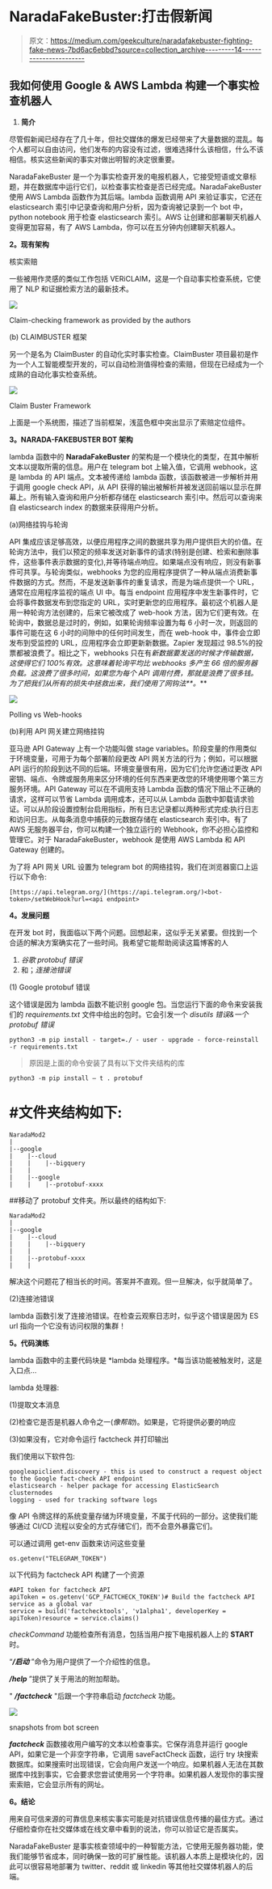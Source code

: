 # NaradaFakeBuster:打击假新闻

> 原文：<https://medium.com/geekculture/naradafakebuster-fighting-fake-news-7bd6ac6ebbd?source=collection_archive---------14----------------------->

## 我如何使用 Google & AWS Lambda 构建一个事实检查机器人

1.  **简介**

尽管假新闻已经存在了几十年，但社交媒体的爆发已经带来了大量数据的混乱。每个人都可以自由访问，他们发布的内容没有过滤，很难选择什么该相信，什么不该相信。核实这些新闻的事实对做出明智的决定很重要。

NaradaFakeBuster 是一个为事实检查开发的电报机器人，它接受短语或文章标题，并在数据库中运行它们，以检查事实检查是否已经完成。NaradaFakeBuster 使用 AWS Lambda 函数作为其后端。lambda 函数调用 API 来验证事实，它还在 elasticsearch 索引中记录查询和用户分析，因为查询被记录到一个 bot 中，python notebook 用于检查 elasticsearch 索引。AWS 让创建和部署聊天机器人变得更加容易，有了 AWS Lambda，你可以在五分钟内创建聊天机器人。

**2。现有架构**

核实索赔

一些被用作灵感的类似工作包括 VERiCLAIM，这是一个自动事实检查系统，它使用了 NLP 和证据检索方法的最新技术。

![](img/8172a9df5af90b2ed0c1fc9249599a03.png)

Claim-checking framework as provided by the authors

(b) CLAIMBUSTER 框架

另一个是名为 ClaimBuster 的自动化实时事实检查。ClaimBuster 项目最初是作为一个人工智能模型开发的，可以自动检测值得检查的索赔，但现在已经成为一个成熟的自动化事实检查系统。

![](img/681425d684354602c94531008c9dfa3c.png)

Claim Buster Framework

上面是一个系统图，描述了当前框架，浅蓝色框中突出显示了索赔定位组件。

**3。NARADA-FAKEBUSTER BOT 架构**

lambda 函数中的 **NaradaFakeBuster** 的架构是一个模块化的类型，在其中解析文本以提取所需的信息。用户在 telegram bot 上输入值，它调用 webhook，这是 lambda 的 API 端点。文本被传递给 lambda 函数，该函数被进一步解析并用于调用 google check API，从 API 获得的输出被解析并被发送回前端以显示在屏幕上。所有输入查询和用户分析都存储在 elasticsearch 索引中。然后可以查询来自 elasticsearch index 的数据来获得用户分析。

(a)网络挂钩与轮询

API 集成应该足够高效，以便应用程序之间的数据共享为用户提供巨大的价值。在轮询方法中，我们以预定的频率发送对新事件的请求(特别是创建、检索和删除事件，这些事件表示数据的变化),并等待端点响应。如果端点没有响应，则没有新事件可共享。与轮询类似，webhooks 为您的应用程序提供了一种从端点消费新事件数据的方式。然而，不是发送新事件的重复请求，而是为端点提供一个 URL，通常在应用程序监视的端点 UI 中。每当 endpoint 应用程序中发生新事件时，它会将事件数据发布到您指定的 URL，实时更新您的应用程序。最初这个机器人是用一种轮询方法创建的，后来它被改成了 web-hook 方法，因为它们更有效。在轮询中，数据总是过时的，例如，如果轮询频率设置为每 6 小时一次，则返回的事件可能在这 6 小时的间隙中的任何时间发生，而在 web-hook 中，事件会立即发布到受监控的 URL，应用程序会立即更新新数据。Zapier 发现超过 98.5%的投票都被浪费了。相比之下，webhooks 只在有*新数据要发送的时候才传输数据，这使得它们 100%有效。这意味着轮询平均比 webhooks 多产生 66 倍的服务器负载。这浪费了很多时间，如果您为每个 API 调用付费，那就是浪费了很多钱。为了把我们从所有的损失中拯救出来，我们使用了网钩法**。***

![](img/374fc24153ef736aee641136d6a31c4d.png)

Polling vs Web-hooks

(b)利用 API 网关建立网络挂钩

亚马逊 API Gateway 上有一个功能叫做 stage variables。阶段变量的作用类似于环境变量，可用于为每个部署阶段更改 API 网关方法的行为；例如，可以根据 API 运行的阶段到达不同的后端。环境变量很有用，因为它们允许您通过更改 API 密钥、端点、令牌或服务用来区分环境的任何东西来更改您的环境使用哪个第三方服务环境。API Gateway 可以在不调用支持 Lambda 函数的情况下阻止不正确的请求，这样可以节省 Lambda 调用成本，还可以从 Lambda 函数中卸载请求验证。可以从阶段设置控制台启用指标，所有日志记录都以两种形式完成:执行日志和访问日志。从每条消息中捕获的元数据存储在 elasticsearch 索引中。有了 AWS 无服务器平台，你可以构建一个独立运行的 Webhook，你不必担心监控和管理它。对于 NaradaFakeBuster，webhook 是使用 AWS Lambda 和 API Gateway 创建的。

为了将 API 网关 URL 设置为 telegram bot 的网络挂钩，我们在浏览器窗口上运行以下命令:

```
[https://api.telegram.org/](https://api.telegram.org/)<bot-token>/setWebHook?url=<api endpoint>
```

**4。发展问题**

在开发 bot 时，我面临以下两个问题。回想起来，这似乎无关紧要。但找到一个合适的解决方案确实花了一些时间。我希望它能帮助阅读这篇博客的人

1.  *谷歌 protobuf 错误*
2.  和；*连接池错误*

(1) Google protobuf 错误

这个错误是因为 lambda 函数不能识别 google 包。当您运行下面的命令来安装我们的 *requirements.txt* 文件中给出的包时。它会引发一个 *disutils 错误&一个 protobuf 错误*

```
python3 -m pip install - target=./ - user - upgrade - force-reinstall -r requirements.txt
```

> 原因是上面的命令安装了具有以下文件夹结构的库

```
python3 -m pip install — t . protobuf
```

# #文件夹结构如下:

```
NaradaMod2
|
|--google
|    |--cloud
|    |    |--bigquery
|    | 
|    |--google
|    |    |--protobuf-xxxx
```

##移动了 protobuf 文件夹。所以最终的结构如下:

```
NaradaMod2
|
|--google
|    |--cloud
|    |    |--bigquery
|    | 
|    |--protobuf-xxxx
|    |
```

解决这个问题花了相当长的时间。答案并不直观。但一旦解决，似乎就简单了。

(2)连接池错误

lambda 函数引发了连接池错误。在检查云观察日志时，似乎这个错误是因为 ES url 指向一个它没有访问权限的集群！

**5。代码演练**

lambda 函数中的主要代码块是 *lambda 处理程序。*每当该功能被触发时，这是入口点…

lambda 处理器:

(1)提取文本消息

(2)检查它是否是机器人命令之一(*像帮助*)。如果是，它将提供必要的响应

(3)如果没有，它对命令运行 factcheck 并打印输出

我们使用以下软件包:

```
googleapiclient.discovery - this is used to construct a request object to the Google fact-check API endpoint
elasticsearch - helper package for accessing ElasticSearch clusternodes
logging - used for tracking software logs
```

像 API 令牌这样的系统变量存储为环境变量，不属于代码的一部分。这使我们能够通过 CI/CD 流程以安全的方式存储它们，而不会意外暴露它们。

可以通过调用 get-env 函数来访问这些变量

```
os.getenv("TELEGRAM_TOKEN")
```

以下代码为 factcheck API 构建了一个资源

```
#API token for factcheck API
apiToken = os.getenv('GCP_FACTCHECK_TOKEN')# Build the factcheck API service as a global var
service = build('factchecktools', 'v1alpha1', developerKey = apiToken)resource = service.claims()
```

*checkCommand* 功能检查所有消息，包括当用户按下电报机器人上的 **START** 时。

“***/启动*** ”命令为用户提供了一个介绍性的信息。

***/help*** ”提供了关于用法的附加帮助。

" ***/factcheck*** "后跟一个字符串启动 *factcheck* 功能。

![](img/d0f4496044a6f916005a66ccfb762456.png)

snapshots from bot screen

***factcheck*** 函数接收用户编写的文本以检查事实。它保存消息并运行 google API，如果它是一个非空字符串，它调用 saveFactCheck 函数，运行 try 块搜索数据库。如果搜索时出现错误，它会向用户发送一个响应。如果机器人无法在其数据库中找到事实，它会要求您尝试使用另一个字符串。如果机器人发现你的事实搜索索赔，它会显示所有的网址。

**6。结论**

用来自可信来源的可靠信息来核实事实可能是对抗错误信息传播的最佳方式。通过仔细检查你在社交媒体或在线文章中看到的说法，你可以验证它是否属实。

NaradaFakeBuster 是事实核查领域中的一种智能方法，它使用无服务器功能，使我们能够节省成本，同时确保一致的可扩展性能。该机器人本质上是模块化的，因此可以很容易地部署为 twitter、reddit 或 linkedin 等其他社交媒体机器人的后端。